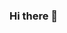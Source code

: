 ### Hi there 👋

<!--
**caaren10/caaren10** is a ✨ _special_ ✨ repository because its `README.md` (this file) appears on your GitHub profile.

- 🔭 I’m currently studying at UCLA Extension Full Stack Flex Web Development Bootcamp
- 🌱 As of November 2023, I am learning and applying the use of JavaScript and integrating APIs
- 👯 I’m looking to collaborate on projects in Web Development
- ⚡ Fun fact; I love fashion and music! While I'm coding, what keeps me focused is my beats headphones
-->
